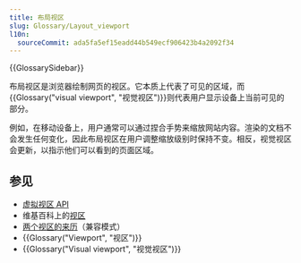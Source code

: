 ```yaml
---
title: 布局视区
slug: Glossary/Layout_viewport
l10n:
  sourceCommit: ada5fa5ef15eadd44b549ecf906423b4a2092f34
---
```


{{GlossarySidebar}}

布局视区是浏览器绘制网页的视区。它本质上代表了可见的区域，而{{Glossary("visual viewport", "视觉视区")}}则代表用户显示设备上当前可见的部分。

例如，在移动设备上，用户通常可以通过捏合手势来缩放网站内容。渲染的文档不会发生任何变化，因此布局视区在用户调整缩放级别时保持不变。相反，视觉视区会更新，以指示他们可以看到的页面区域。

## 参见

- [虚拟视区 API](/en-US/docs/Web/API/Visual_Viewport_API)
- 维基百科上的[视区](https://zh.wikipedia.org/wiki/视口)
- [两个视区的来历](https://www.quirksmode.org/mobile/viewports.html)（兼容模式）
- {{Glossary("Viewport", "视区")}}
- {{Glossary("Visual viewport", "视觉视区")}}
